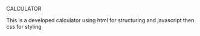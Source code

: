 CALCULATOR

This is a developed calculator using html for structuring and javascript then css for styling
